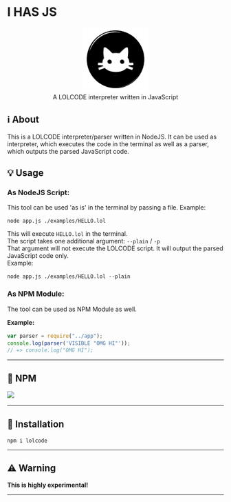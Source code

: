# I HAS JS

<p align="center">
<img height="150" width="auto" src="https://raw.githubusercontent.com/NLDev/I-HAS-JS/master/icon.png" /><br>
A LOLCODE interpreter written in JavaScript
</p>

## :information_source: About

This is a LOLCODE interpreter/parser written in NodeJS.
It can be used as interpreter, which executes the code in the terminal as well as a parser, which outputs the parsed JavaScript code. 

## :bulb: Usage

### As NodeJS Script:
This tool can be used 'as is' in the terminal by passing a file. Example: 

```Assembly
node app.js ./examples/HELLO.lol
```

This will execute `HELLO.lol` in the terminal. <br>
The script takes one additional argument: `--plain` / `-p` <br>
That argument will not execute the LOLCODE script. It will output the parsed JavaScript code only. <br>
Example:

```Assembly
node app.js ./examples/HELLO.lol --plain
```

### As NPM Module:

The tool can be used as NPM Module as well.

**Example:**

```javascript
var parser = require("../app");
console.log(parser('VISIBLE "OMG HI"'));
// => console.log("OMG HI");
```

<hr>

## :postbox: NPM

[![](https://nodei.co/npm/lolcode.svg?downloads=true&downloadRank=true&stars=true)](https://www.npmjs.com/package/lolcode)

<hr>

## :wrench: Installation

```Assembly
npm i lolcode
```

<hr>

## :warning: Warning

**This is highly experimental!**

<hr>
